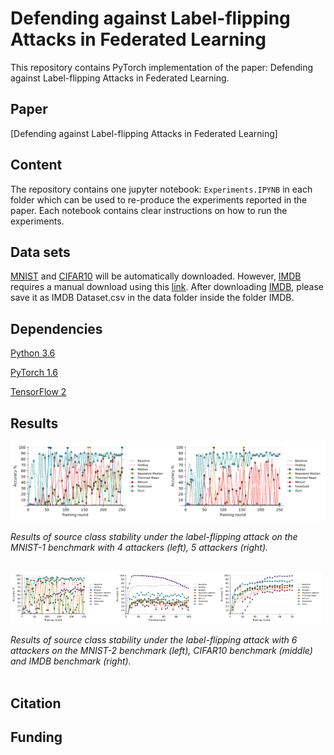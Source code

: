 # Defending against Label-flipping Attacks in Federated Learning
This repository contains PyTorch implementation of the paper: Defending against Label-flipping Attacks in Federated Learning.

## Paper 

[Defending against Label-flipping Attacks in Federated Learning]

## Content
The repository contains one jupyter notebook: `Experiments.IPYNB` in each folder which can be used to re-produce the experiments reported in the paper. Each notebook contains clear instructions on how to run the experiments. 

## Data sets
[MNIST](http://yann.lecun.com/exdb/mnist/) and [CIFAR10](https://www.cs.toronto.edu/~kriz/cifar.html) will be automatically downloaded.
However, [IMDB](https://ai.stanford.edu/~amaas/data/sentiment/) requires a manual download using this [link](https://drive.google.com/file/d/1X86CyTJW77a1CCkAFPvN6pqceN63q2Tx/view?usp=sharing). 
After downloading [IMDB](https://ai.stanford.edu/~amaas/data/sentiment/), please save it as IMDB Dataset.csv in the data folder inside the folder IMDB.


## Dependencies

[Python 3.6](https://www.anaconda.com/download)

[PyTorch 1.6](https://pytorch.org/)

[TensorFlow 2](https://www.tensorflow.org/)


## Results

<img src="results/mnist_extreme410_stability.png" width="50%"><img src="results/mnist_extreme510_stability.png" width="50%">

*Results of source class stability under the label-flipping attack on the MNIST-1 benchmark with 4 attackers (left), 5 attackers (right).* </br></br>


<img src="results/mnist_stability.png" width="33%"><img src="results/cifar10_stability.png" width="33%"><img src="results/imdb_stability.png" width="33%">

*Results of source class stability under the label-flipping attack with 6 attackers on the MNIST-2 benchmark (left), CIFAR10 benchmark (middle) and IMDB benchmark (right).*
</br></br>



## Citation 



## Funding
